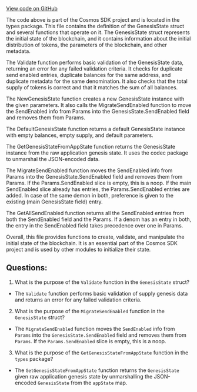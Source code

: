 [View code on GitHub](https://github.com/cosmos/cosmos-sdk.git/x/bank/types/genesis.go)

The code above is part of the Cosmos SDK project and is located in the types package. This file contains the definition of the GenesisState struct and several functions that operate on it. The GenesisState struct represents the initial state of the blockchain, and it contains information about the initial distribution of tokens, the parameters of the blockchain, and other metadata.

The Validate function performs basic validation of the GenesisState data, returning an error for any failed validation criteria. It checks for duplicate send enabled entries, duplicate balances for the same address, and duplicate metadata for the same denomination. It also checks that the total supply of tokens is correct and that it matches the sum of all balances.

The NewGenesisState function creates a new GenesisState instance with the given parameters. It also calls the MigrateSendEnabled function to move the SendEnabled info from Params into the GenesisState.SendEnabled field and removes them from Params.

The DefaultGenesisState function returns a default GenesisState instance with empty balances, empty supply, and default parameters.

The GetGenesisStateFromAppState function returns the GenesisState instance from the raw application genesis state. It uses the codec package to unmarshal the JSON-encoded data.

The MigrateSendEnabled function moves the SendEnabled info from Params into the GenesisState.SendEnabled field and removes them from Params. If the Params.SendEnabled slice is empty, this is a noop. If the main SendEnabled slice already has entries, the Params.SendEnabled entries are added. In case of the same demon in both, preference is given to the existing (main GenesisState field) entry.

The GetAllSendEnabled function returns all the SendEnabled entries from both the SendEnabled field and the Params. If a denom has an entry in both, the entry in the SendEnabled field takes precedence over one in Params.

Overall, this file provides functions to create, validate, and manipulate the initial state of the blockchain. It is an essential part of the Cosmos SDK project and is used by other modules to initialize their state.
## Questions: 
 1. What is the purpose of the `Validate` function in the `GenesisState` struct?
- The `Validate` function performs basic validation of supply genesis data and returns an error for any failed validation criteria.

2. What is the purpose of the `MigrateSendEnabled` function in the `GenesisState` struct?
- The `MigrateSendEnabled` function moves the `SendEnabled` info from `Params` into the `GenesisState.SendEnabled` field and removes them from `Params`. If the `Params.SendEnabled` slice is empty, this is a noop.

3. What is the purpose of the `GetGenesisStateFromAppState` function in the `types` package?
- The `GetGenesisStateFromAppState` function returns the `GenesisState` given raw application genesis state by unmarshalling the JSON-encoded `GenesisState` from the `appState` map.
